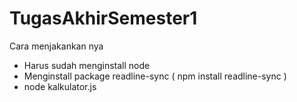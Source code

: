 # TugasAkhirSemester1

Cara menjakankan nya

- Harus sudah menginstall node
- Menginstall package readline-sync ( npm install readline-sync )
- node kalkulator.js
